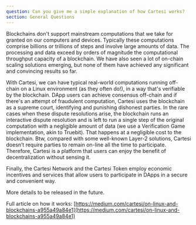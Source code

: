 ```yaml
---
question: Can you give me a simple explanation of how Cartesi works?
section: General Questions
---
```


Blockchains don't support mainstream computations that we take for granted on our computers and devices. Typically these computations comprise billions or trillions of steps and involve large amounts of data. The processing and data exceed by orders of magnitude the computational throughput capacity of a blockchain. We have also seen a lot of on-chain scaling solutions emerging, but none of them have achieved any significant and convincing results so far.

With Cartesi, we can have typical real-world computations running off-chain on a Linux environment (as they often do!), in a way that's verifiable by the blockchain. DApp users can achieve consensus off-chain and if there's an attempt of fraudulent computation, Cartesi uses the blockchain as a supreme court, identifying and punishing dishonest parties. In the rare cases when these dispute resolutions arise, the blockchain runs an interactive dispute resolution and is left to run a single step of the original computation with a negligible amount of data (we use a Verification Game implementation, akin to Truebit). That happens at a negligible cost to the blockchain. Btw, compared with some well-known Layer-2 solutions, Cartesi doesn’t require parties to remain on-line all the time to participate. Therefore, Cartesi is a platform that users can enjoy the benefit of decentralization without sensing it.

Finally, the Cartesi Network and the Cartesi Token employ economic incentives and services that allow users to participate in DApps in a secure and convenient way.

More details to be released in the future.

Full article on how it works:
[https://medium.com/cartesi/on-linux-and-blockchains-a955a49a84e1](https://medium.com/cartesi/on-linux-and-blockchains-a955a49a84e1)
